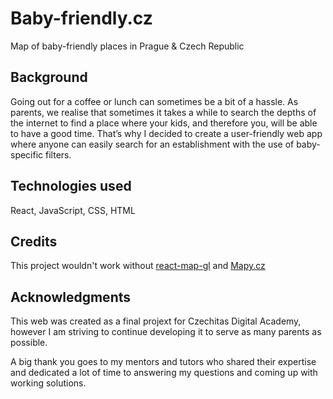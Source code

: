 # Baby-friendly.cz

Map of baby-friendly places in Prague & Czech Republic

## Background

Going out for a coffee or lunch can sometimes be a bit of a hassle. As parents, we realise that sometimes it takes a while to search the depths of the internet to find a place where your kids, and therefore you, will be able to have a good time. That’s why I decided to create a user-friendly web app where anyone can easily search for an establishment with the use of baby-specific filters. 

## Technologies used

React, JavaScript, CSS, HTML

## Credits

This project wouldn't work without [react-map-gl](https://github.com/visgl/react-map-gl) and [Mapy.cz](https://api.mapy.cz/)

## Acknowledgments

This web was created as a final projext for Czechitas Digital Academy, however I am striving to continue developing it to serve as many parents as possible. 

A big thank you goes to my mentors and tutors who shared their expertise and dedicated a lot of time to answering my questions and coming up with working solutions.  
